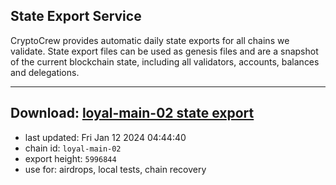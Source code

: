 ## State Export Service
CryptoCrew provides automatic daily state exports for all chains we validate. State export files can be used as genesis files and are a snapshot of the current blockchain state, including all validators, accounts, balances and delegations.

---
**Download: [loyal-main-02 state export](https://dl.ccvalidators.com/SERVICE/loyal/loyal-main-02_export_5996844.json)**
---

- last updated: Fri Jan 12 2024 04:44:40
- chain id: `loyal-main-02`
- export height: `5996844`
- use for: airdrops, local tests, chain recovery
